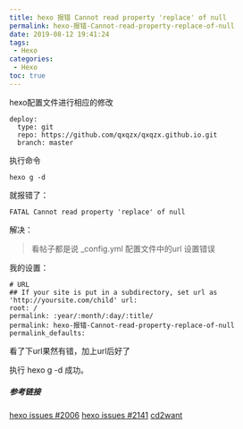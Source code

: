 ```yaml
---
title: hexo 报错 Cannot read property 'replace' of null
permalink: hexo-报错-Cannot-read-property-replace-of-null
date: 2019-08-12 19:41:24
tags:
 - Hexo
categories:
 - Hexo
toc: true
---
```




hexo配置文件进行相应的修改

```
deploy:
  type: git
  repo: https://github.com/qxqzx/qxqzx.github.io.git
  branch: master
```

执行命令

```
hexo g -d
```

就报错了：

```
FATAL Cannot read property 'replace' of null
```

解决：

> 看帖子都是说 _config.yml 配置文件中的url 设置错误

我的设置：

```
# URL
## If your site is put in a subdirectory, set url as 'http://yoursite.com/child' url: 
root: /
permalink: :year/:month/:day/:title/
permalink: hexo-报错-Cannot-read-property-replace-of-null
permalink_defaults:
```

看了下url果然有错，加上url后好了



执行 hexo g -d 成功。

##### 参考链接

[hexo issues #2006](https://link.jianshu.com?t=https://github.com/hexojs/hexo/issues/2006)
 [hexo issues #2141](https://link.jianshu.com?t=https://github.com/hexojs/hexo/issues/2141)
 [cd2want](https://link.jianshu.com?t=http://www.cd2want.cc/2016/06/03/2016-06-03-从jekyll搬到Hexo/)
